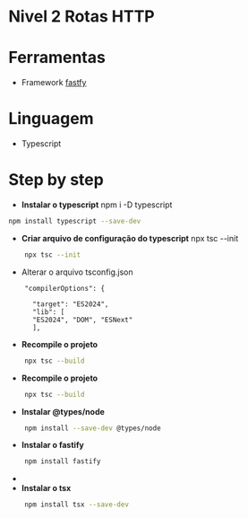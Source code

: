# Nivel 2 Rotas HTTP

# Ferramentas
- Framework  [fastfy](https://www.fastify.io/) 

# Linguagem
- Typescript

# Step by step
- **Instalar o typescript** npm i -D typescript
```bash
npm install typescript --save-dev
```
- **Criar arquivo de configuração do typescript** npx tsc --init
```bash
    npx tsc --init
```
- Alterar o arquivo tsconfig.json
```
    "compilerOptions": {
    
      "target": "ES2024",
      "lib": [
      "ES2024", "DOM", "ESNext"
      ],
```
- **Recompile o projeto**
```bash
    npx tsc --build
```
- **Recompile o projeto**
```bash
    npx tsc --build
```
- **Instalar @types/node**
```bash
    npm install --save-dev @types/node
```
- **Instalar o fastify**
```bash
    npm install fastify
```
- 
- **Instalar o tsx**
```bash
    npm install tsx --save-dev
```
